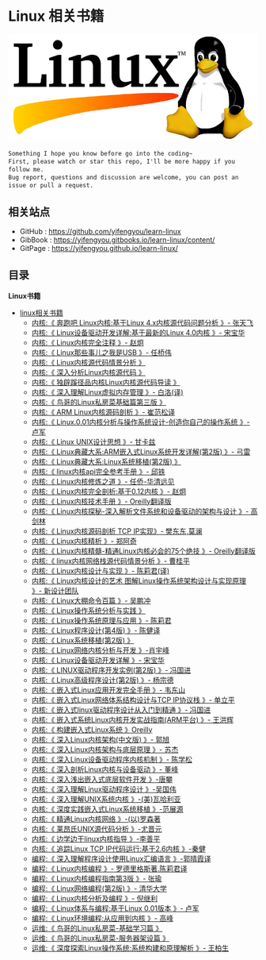 # Linux 相关书籍

![20200206_115630_90](image/20200206_115630_90.png)

```
Something I hope you know before go into the coding~
First, please watch or star this repo, I'll be more happy if you follow me.
Bug report, questions and discussion are welcome, you can post an issue or pull a request.
```

## 相关站点

* GitHub : <https://github.com/yifengyou/learn-linux>
* GibBook : <https://yifengyou.gitbooks.io/learn-linux/content/>
* GitPage : <https://yifengyou.github.io/learn-linux/>

## 目录

**Linux书籍**

* [linux相关书籍](docs/linux相关书籍.md)
    * [内核:《 奔跑吧 Linux内核:基于Linux 4.x内核源代码问题分析 》- 张天飞](docs/linux相关书籍/奔跑吧Linux内核.md)
    * [内核:《 Linux设备驱动开发详解:基于最新的Linux 4.0内核 》- 宋宝华](docs/linux相关书籍/Linux设备驱动开发详解-基于最新的Linux4.0内核.md)
    * [内核:《 Linux内核完全注释 》- 赵炯](docs/linux相关书籍/Linux内核完全注释.md)
    * [内核:《 Linux那些事儿之我是USB 》- 任桥伟](docs/linux相关书籍/Linux那些事儿之我是USB.md)
    * [内核:《 Linux内核源代码情景分析 》](docs/linux相关书籍/Linux内核源代码情景分析.md)
    * [内核:《 深入分析Linux内核源代码 》](docs/linux相关书籍/深入分析Linux内核源代码.md)
    * [内核:《 独辟蹊径品内核Linux内核源代码导读 》](docs/linux相关书籍/独辟蹊径品内核Linux内核源代码导读.md)
    * [内核:《 深入理解Linux虚拟内存管理 》- 白洛(译)](docs/linux相关书籍/深入理解Linux虚拟内存管理.md)
    * [内核:《 鸟哥的Linux私房菜基础篇第三版 》](docs/linux相关书籍/鸟哥的Linux私房菜基础篇第三版.md)
    * [内核:《 ARM Linux内核源码剖析 》- 崔范松译](docs/linux相关书籍/ARMLinux内核源码剖析.md)
    * [内核:《 Linux.0.01内核分析与操作系统设计-创造你自己的操作系统 》- 卢军](docs/linux相关书籍/Linux.0.01内核分析与操作系统设计.md)
    * [内核:《 Linux UNIX设计思想 》- 甘卡兹](docs/linux相关书籍/Linux_UNIX设计思想.md)
    * [内核:《 Linux典藏大系:ARM嵌入式Linux系统开发详解(第2版) 》- 弓雷](docs/linux相关书籍/Linux典藏大系-ARM嵌入式Linux系统开发详解.md)
    * [内核:《 Linux典藏大系:Linux系统移植(第2版)  》](docs/linux相关书籍/Linux典藏大系-Linux系统移植.md)
    * [内核:《 linux内核api完全参考手册 》- 邱铁](docs/linux相关书籍/linux内核api完全参考手册.md)
    * [内核:《 Linux内核修炼之道 》- 任侨-华清远见](docs/linux相关书籍/Linux内核修炼之道.md)
    * [内核:《 Linux内核完全剖析:基于0.12内核 》- 赵炯](docs/linux相关书籍/Linux内核完全剖析-基于0.12内核.md)
    * [内核:《 Linux内核技术手册 》- Oreilly翻译版](docs/linux相关书籍/Linux内核技术手册.md)
    * [内核:《 Linux内核探秘-深入解析文件系统和设备驱动的架构与设计 》- 高剑林](docs/linux相关书籍/深入解析文件系统和设备驱动的架构与设计.md)
    * [内核:《 Linux内核源码剖析 TCP IP实现》- 樊东东,莫澜](docs/linux相关书籍/Linux内核源码剖析TCPIP实现.md)
    * [内核:《 Linux内核精析 》- 郑阿奇](docs/linux相关书籍/Linux内核精析.md)
    * [内核:《 Linux内核精髓-精通Linux内核必会的75个绝技 》- Oreilly翻译版](docs/linux相关书籍/Linux内核精髓-精通Linux内核必会的75个绝技.md)
    * [内核:《 linux内核网络栈源代码情景分析 》- 曹桂平](docs/linux相关书籍/linux内核网络栈源代码情景分析.md)
    * [内核:《 Linux内核设计与实现 》- 陈莉君(译)](docs/linux相关书籍/Linux内核设计与实现.md)
    * [内核:《 Linux内核设计的艺术 图解Linux操作系统架构设计与实现原理 》- 新设计团队](docs/linux相关书籍/Linux内核设计的艺术-图解Linux操作系统架构设计与实现原理.md)
    * [内核:《 Linux大棚命令百篇 》- 吴鹏冲](docs/linux相关书籍/Linux大棚命令百篇.md)
    * [内核:《 Linux操作系统分析与实践 》](docs/linux相关书籍/Linux操作系统分析与实践.md)
    * [内核:《 Linux操作系统原理与应用 》- 陈莉君](docs/linux相关书籍/Linux操作系统原理与应用.md)
    * [内核:《 Linux程序设计(第4版) 》- 陈健译](docs/linux相关书籍/Linux程序设计.md)
    * [内核:《 Linux系统移植(第2版) 》](docs/linux相关书籍/Linux系统移植.md)
    * [内核:《 Linux网络内核分析与开发 》-肖宇峰](docs/linux相关书籍/Linux网络内核分析与开发.md)
    * [内核:《 Linux设备驱动开发详解 》- 宋宝华](docs/linux相关书籍/Linux设备驱动开发详解.md)
    * [内核:《 LINUX驱动程序开发实例(第2版) 》- 冯国进](docs/linux相关书籍/LINUX驱动程序开发实例.md)
    * [内核:《 Linux高级程序设计(第2版) 》- 杨宗德](docs/linux相关书籍/Linux高级程序设计.md)
    * [内核:《 嵌入式Linux应用开发完全手册 》- 韦东山](docs/linux相关书籍/嵌入式Linux应用开发完全手册.md)
    * [内核:《 嵌入式Linux网络体系结构设计与TCP IP协议栈 》- 单立平](docs/linux相关书籍/嵌入式Linux网络体系结构设计与TCPIP协议栈.md)
    * [内核:《 嵌入式linux驱动程序设计从入门到精通 》- 冯国进](docs/linux相关书籍/嵌入式linux驱动程序设计从入门到精通.md)
    * [内核:《 嵌入式系统Linux内核开发实战指南(ARM平台)  》- 王洪辉](docs/linux相关书籍/嵌入式系统Linux内核开发实战指南.md)
    * [内核:《 构建嵌入式Linux系统 》Oreilly](docs/linux相关书籍/构建嵌入式Linux系统.md)
    * [内核:《 深入Linux内核架构(中文版) 》- 郭旭](docs/linux相关书籍/深入Linux内核架构.md)
    * [内核:《 深入Linux内核架构与底层原理 》- 苏杰](docs/linux相关书籍/深入Linux内核架构与底层原理.md)
    * [内核:《 深入Linux设备驱动程序内核机制 》- 陈学松](docs/linux相关书籍/深入Linux设备驱动程序内核机制.md)
    * [内核:《 深入剖析Linux内核与设备驱动 》- 董峰](docs/linux相关书籍/深入剖析Linux内核与设备驱动.md)
    * [内核:《 深入浅出嵌入式底层软件开发 》-唐攀](docs/linux相关书籍/深入浅出嵌入式底层软件开发.md)
    * [内核:《 深入理解Linux驱动程序设计 》-吴国伟](docs/linux相关书籍/深入理解Linux驱动程序设计.md)
    * [内核:《 深入理解UNIX系统内核 》-(美)瓦哈利亚](docs/linux相关书籍/深入理解UNIX系统内核.md)
    * [内核:《 深度实践嵌入式Linux系统移植 》-范展源](docs/linux相关书籍/深度实践嵌入式Linux系统移植.md)
    * [内核:《 精通Linux内核网络 》-(以)罗森著](docs/linux相关书籍/精通Linux内核网络.md)
    * [内核:《 莱昂氏UNIX源代码分析 》-尤晋元](docs/linux相关书籍/莱昂氏UNIX源代码分析.md)
    * [内核:《 边学边干linux内核指导 》-李善平](docs/linux相关书籍/边学边干linux内核指导.md)
    * [内核:《 追踪Linux TCP IP代码运行:基于2.6内核 》-秦健](docs/linux相关书籍/追踪LinuxTCPIP代码运行.md)
    * [编程:《 深入理解程序设计使用Linux汇编语言 》-郭晴霞译](docs/linux相关书籍/深入理解程序设计使用Linux汇编语言.md)
    * [编程:《 Linux内核编程 》- 罗德里格斯著.陈莉君译](docs/linux相关书籍/Linux内核编程.md)
    * [编程:《 Linux内核编程指南第3版 》- 张瑜](docs/linux相关书籍/Linux内核编程指南第3版.md)
    * [编程:《 Linux网络编程(第2版) 》- 清华大学](docs/linux相关书籍/Linux网络编程.md)
    * [编程:《 Linux内核分析及编程 》- 倪继利](docs/linux相关书籍/Linux内核分析及编程.md)
    * [编程:《 Linux体系与编程:基于Linux 0.01版本 》- 卢军](docs/linux相关书籍/Linux体系与编程-基于Linux0.01版本.md)
    * [编程:《 Linux环境编程:从应用到内核 》- 高峰](docs/linux相关书籍/Linux环境编程-从应用到内核.md)
    * [运维:《 鸟哥的Linux私房菜-基础学习篇 》](docs/linux相关书籍/鸟哥的Linux私房菜基础学习篇.md)
    * [运维:《 鸟哥的Linux私房菜-服务器架设篇 》](docs/linux相关书籍/鸟哥的Linux私房菜服务器架设篇.md)
    * [运维:《 深度探索Linux操作系统:系统构建和原理解析 》- 王柏生](docs/linux相关书籍/深度探索Linux操作系统-系统构建和原理解析.md)
